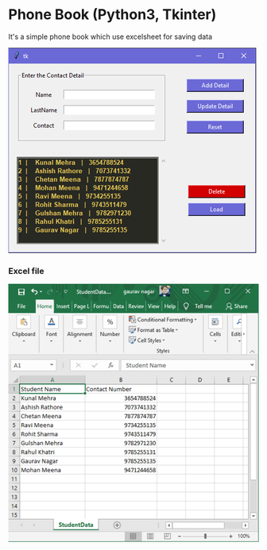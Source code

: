 <h1>Phone Book (Python3, Tkinter)</h1>
<p>It's a simple phone book which use excelsheet for saving data</p>

<img src="/images/phonebook.PNG">

<br>
<h3>Excel file</h3>
<img src="/images/excelsheet.PNG">
